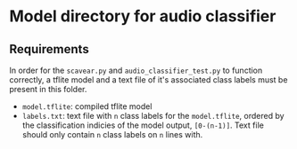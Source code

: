 # Model directory for audio classifier

## Requirements

In order for the `scavear.py` and `audio_classifier_test.py` to function correctly, a tflite model and a text file of it's associated class labels must be present in this folder.

* `model.tflite`: compiled tflite model
* `labels.txt`: text file with `n` class labels for the `model.tflite`, ordered by the classification indicies of the model output, `[0-(n-1)]`.  Text file should only contain `n` class labels on `n` lines with.